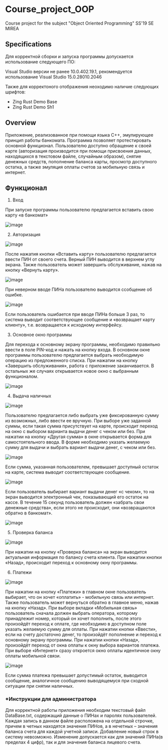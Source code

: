 # Course_project_OOP
Course project for the subject "Object Oriented Programming" SS'19 SE MIREA

## Specifications
Для корректной сборки и запуска программы допускается использование следующего ПО:

Visual Studio версии не ранее 10.0.402.19.1, рекомендуется использование Visual Studio 15.0.28010.2046

Также для корректоного отображения неоходимо наличие следующих шрифтов:

<ul>  
 <li>Zing Rust Demo Base</li>
 <li>Zing Rust Demo Sh1</li>
</ul>


## Overview
Приложение, реализованное при помощи языка С++, эмулирующее принцип работы банкомата. Программа позволяет протестировать основной функционал. Пользователю доступно обращение к своей карте (авторизация производится при помощи присвоения данных, находящихся в текстовом файле, случайным образом), снятие денежных средств, пополнение баланса карты, просмотр доступного остатка, а также эмуляция оплаты счетов за мобильную связь и интернет.

## Функционал 
1. Вход

При запуске программы пользователю предлагается вставить свою карту «в банкомат»

![image](https://user-images.githubusercontent.com/55019810/154708475-f3971eaa-3cd5-41b0-9211-626cc66a869a.png)

2. Авторизация

 ![image](https://user-images.githubusercontent.com/55019810/154704607-a5d08b96-0bb3-4eac-a3b1-0e927a70037e.png)
 
После нажатия кнопки «Вставить карту» пользователю предлагается ввести ПИН от своего счета. Верный ПИН выводится в верхнем углу экрана. Также пользователь может завершить обслуживание, нажав на кнопку «Вернуть карту».

![image](https://user-images.githubusercontent.com/55019810/154704653-247220eb-7d12-4fd2-8ccb-3b900ae35c6f.png)

При неверном вводе ПИНа пользователю выводится ссобщение об ошибке.

![image](https://user-images.githubusercontent.com/55019810/154704709-d8ddf632-5b78-4638-afd8-04ea91753d17.png)

Если пользователь ошибается при вводе ПИНа больше 3 раз, то система выводит соответствующее сообщение и «возвращает карту клиенту», т.е. возвращается к исходному интерфейсу.

3. Основное окно программы

Для перехода к основному экрану программы, необходимо правильно ввести в поле PIN-код и нажать на кнопку входа.
В основном окне программы пользователю предлагается выбрать необходимую операцию из предложенного списка.
При нажатии на кнопку «Завершить обслуживания», работа с приложение заканчивается. 
В остальных же случаях открывается новое окно с выбранным функционалом.

![image](https://user-images.githubusercontent.com/55019810/154705912-f9079d73-9308-47ce-8231-a9d414df9490.png)

4.	Выдача наличных 

![image](https://user-images.githubusercontent.com/55019810/154706004-743fa609-f883-4ca3-9bee-5293eb47eec4.png)

Пользователю предлагается либо выбрать уже фиксированную сумму из возможных, либо ввести ее вручную.
При выборе уже заданной суммы, если такая сумма присутствует на карте, происходит переход на окно с выбором варианта выдачи денег с чеком или без.
При нажатии на кнопку «Другая сумма» в окне открывается форма для самостоятельного ввода.
В форме необходимо указать желаемую сумму для выдачи и выбрать вариант выдачи денег, с чеком или без. 

![image](https://user-images.githubusercontent.com/55019810/154706042-b99bb22c-ab02-4223-933e-6c4dffc65bd7.png)

Если сумма, указанная пользователем, превышает доступный остаток на карте, система выводит соответствующее сообщение.

![image](https://user-images.githubusercontent.com/55019810/154706361-fd65fb52-9d1d-4bb6-acd5-07f3de32a0fd.png)

Если пользователь выбирает вариант выдачи денег «с чеком», то на экран выводится электронный чек, показывающий его остаток на кассе. В течение 15 секунд пользователь должен «забрать свои денежные средства», если этого не происходит, они «возвращаются обратно в банкомат».

![image](https://user-images.githubusercontent.com/55019810/154706398-88b59eb8-1689-4c45-995a-4ba77edf1a86.png)

5. Проверка баланса

![image](https://user-images.githubusercontent.com/55019810/154706472-b66afe20-7ec8-4dc4-9f9d-9ebbf1df2863.png)

При нажатии на кнопку «Проверка баланса» на экран выводится актуальная информация по балансу счета клиента.
При нажатии кнопки «Назад», происходит переход к основному окну программы.

6.	Платежи

![image](https://user-images.githubusercontent.com/55019810/154706564-44a96862-7ade-4b23-af90-334fcebf1251.png)

При нажатии на кнопку «Платежи» в главном окне пользователь выбирает, что он хочет «оплатить» - мобильную связь или интернет. Также пользователь может вернуться обратно в главное меню, нажав на кнопку «Назад».
При выборе вкладки «Мобильная связь» пользователь сначала должен выбрать оператора, которому принадлежит номер, который он хочет пополнить, после этого произойдёт переход к оплате, где необходимо в доступном поле указать желаемую сумму для оплаты.
При нажатии кнопки «Ввести», если на счету достаточно денег, то произойдёт пополнение и переход к основному экрану программы. При нажатии кнопки «Назад», произойдёт переход от окна оплаты к окну выбора вариантов платежа.
При выборе «Интернет» сразу откроется окно оплаты идентичное окну оплаты мобильной связи.

![image](https://user-images.githubusercontent.com/55019810/154706644-1cb51b8e-ab2a-4b25-b305-fcf920c3deef.png)

Если сумма платежа превышает допустимый остаток, выводится сообщение, аналогичное сообщению выводящемуся при сходной ситуации при снятии наличных.

### *Инструкции для администратора
Для корректной работы приложения необходим текстовый файл DataBase.txt, содержащий данные о ПИНах и паролях пользователей. Каждая запись в данном файле расположена на отдельной строчке, причем в четных находятся значения ПИНов, а в нечетных – значения баланса счета для каждой учетной записи. Добавление новый строк в систему невозможно. Изменение допускается как для значений ПИНа(в пределах 4 цифр), так и для значения баланса лицевого счета.



